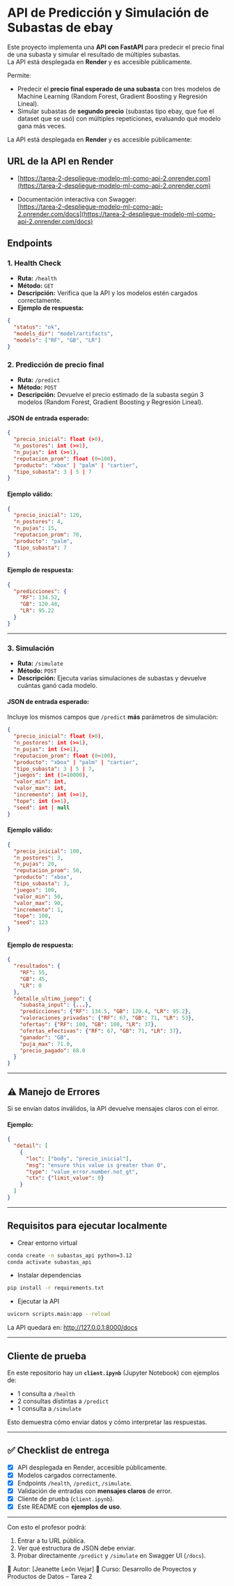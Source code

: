 
# API de Predicción y Simulación de Subastas de ebay

Este proyecto implementa una **API con FastAPI** para predecir el precio final de una subasta y simular el resultado de múltiples subastas.  
La API está desplegada en **Render** y es accesible públicamente. 

Permite:

- Predecir el **precio final esperado de una subasta** con tres modelos de Machine Learning (Random Forest, Gradient Boosting y Regresión Lineal).
- Simular subastas de **segundo precio** (subastas tipo ebay, que fue el dataset que se usó) con múltiples repeticiones, evaluando qué modelo gana más veces.

La API está desplegada en **Render** y es accesible públicamente:

## URL de la API en Render
- [https://tarea-2-despliegue-modelo-ml-como-api-2.onrender.com](https://tarea-2-despliegue-modelo-ml-como-api-2.onrender.com)

- Documentación interactiva con Swagger:  
  [https://tarea-2-despliegue-modelo-ml-como-api-2.onrender.com/docs](https://tarea-2-despliegue-modelo-ml-como-api-2.onrender.com/docs)


## Endpoints

###  1. Health Check
- **Ruta:** `/health`  
- **Método:** `GET`  
- **Descripción:** Verifica que la API y los modelos estén cargados correctamente.  
- **Ejemplo de respuesta:**

```json
{
  "status": "ok",
  "models_dir": "model/artifacts",
  "models": ["RF", "GB", "LR"]
}
```

### 2. Predicción de precio final
- **Ruta:** `/predict`  
- **Método:** `POST`  
- **Descripción:** Devuelve el precio estimado de la subasta según 3 modelos (Random Forest, Gradient Boosting y Regresión Lineal).



#### JSON de entrada esperado:
```json
{
  "precio_inicial": float (>0),
  "n_postores": int (>=1),
  "n_pujas": int (>=1),
  "reputacion_prom": float (0–100),
  "producto": "xbox" | "palm" | "cartier",
  "tipo_subasta": 3 | 5 | 7
}
```

#### Ejemplo válido:
```json
{
  "precio_inicial": 120,
  "n_postores": 4,
  "n_pujas": 15,
  "reputacion_prom": 70,
  "producto": "palm",
  "tipo_subasta": 7
}
```

#### Ejemplo de respuesta:
```json
{
  "predicciones": {
    "RF": 134.52,
    "GB": 120.48,
    "LR": 95.22
  }
}
```

---

### 3. Simulación

- **Ruta:** `/simulate`  
- **Método:** `POST`  
- **Descripción:** Ejecuta varias simulaciones de subastas y devuelve cuántas ganó cada modelo.

#### JSON de entrada esperado:
Incluye los mismos campos que `/predict` **más** parámetros de simulación:

```json
{
  "precio_inicial": float (>0),
  "n_postores": int (>=1),
  "n_pujas": int (>=1),
  "reputacion_prom": float (0–100),
  "producto": "xbox" | "palm" | "cartier",
  "tipo_subasta": 3 | 5 | 7,
  "juegos": int (1–10000),
  "valor_min": int,
  "valor_max": int,
  "incremento": int (>=1),
  "tope": int (>=1),
  "seed": int | null
}
```

#### Ejemplo válido:
```json
{
  "precio_inicial": 100,
  "n_postores": 3,
  "n_pujas": 20,
  "reputacion_prom": 50,
  "producto": "xbox",
  "tipo_subasta": 3,
  "juegos": 100,
  "valor_min": 50,
  "valor_max": 90,
  "incremento": 1,
  "tope": 100,
  "seed": 123
}
```

#### Ejemplo de respuesta:
```json
{
  "resultados": {
    "RF": 55,
    "GB": 45,
    "LR": 0
  },
  "detalle_ultimo_juego": {
    "subasta_input": {...},
    "predicciones": {"RF": 134.5, "GB": 120.4, "LR": 95.2},
    "valoraciones_privadas": {"RF": 67, "GB": 71, "LR": 53},
    "ofertas": {"RF": 100, "GB": 100, "LR": 37},
    "ofertas_efectivas": {"RF": 67, "GB": 71, "LR": 37},
    "ganador": "GB",
    "puja_max": 71.0,
    "precio_pagado": 68.0
  }
}
```

---

## ⚠️ Manejo de Errores

Si se envían datos inválidos, la API devuelve mensajes claros con el error.

#### Ejemplo:
```json
{
  "detail": [
    {
      "loc": ["body", "precio_inicial"],
      "msg": "ensure this value is greater than 0",
      "type": "value_error.number.not_gt",
      "ctx": {"limit_value": 0}
    }
  ]
}
```
---

## Requisitos para ejecutar localmente

- Crear entorno virtual

``` bash
conda create -n subastas_api python=3.12
conda activate subastas_api
```
- Instalar dependencias

``` bash
pip install -r requirements.txt
``` 

- Ejecutar la API

``` bash
uvicorn scripts.main:app --reload

``` 
La API quedará en:
http://127.0.0.1:8000/docs

---

##  Cliente de prueba

En este repositorio hay un **`client.ipynb`** (Jupyter Notebook) con ejemplos de:
- 1 consulta a `/health`
- 2 consultas distintas a `/predict`
- 1 consulta a `/simulate`

Esto demuestra cómo enviar datos y cómo interpretar las respuestas.

---

## ✅ Checklist de entrega
- [x] API desplegada en Render, accesible públicamente.  
- [x] Modelos cargados correctamente.  
- [x] Endpoints `/health`, `/predict`, `/simulate`.  
- [x] Validación de entradas con **mensajes claros** de error.  
- [x] Cliente de prueba (`client.ipynb`).  
- [x] Este README con **ejemplos de uso**.  

---

 Con esto el profesor podrá:  
1. Entrar a tu URL pública.  
2. Ver qué estructura de JSON debe enviar.  
3. Probar directamente `/predict` y `/simulate` en Swagger UI (`/docs`).  



📌 Autor: [Jeanette León Vejar]
📅 Curso: Desarrollo de Proyectos y Productos de Datos – Tarea 2